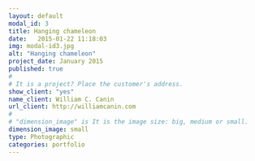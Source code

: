 ```yaml
---
layout: default
modal_id: 3
title: Hanging chameleon
date:   2015-01-22 11:18:03
img: modal-id3.jpg
alt: "Hanging chameleon"
project_date: January 2015
published: true
#
# It is a project? Place the customer's address.
show_client: "yes"
name_client: William C. Canin
url_client: http://williamcanin.com
#
# "dimension_image" is It is the image size: big, medium or small.
dimension_image: small
type: Photographic
categories: portfolio
---
```

